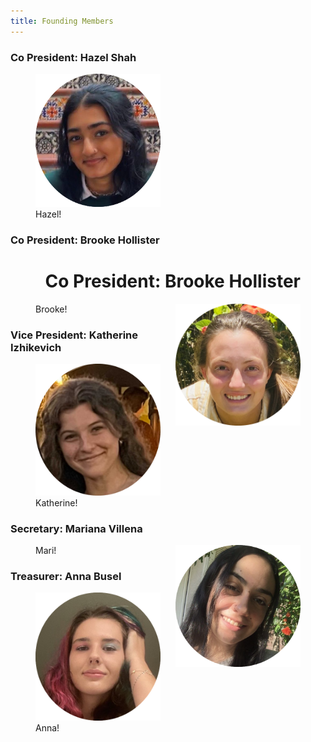 ```yaml
---
title: Founding Members
---
```


### Co President: Hazel Shah
<figure>
  <img src="/assets/circleFoundingMembers/hazel.png" alt="drawing" width="200"/>
  <figcaption>Hazel!</figcaption>
</figure>

### Co President: Brooke Hollister
<figure>
  <h1 style="text-align:right;">Co President: Brooke Hollister</h1>
  <img align= "right" src="/assets/circleFoundingMembers/brooke.png" alt="drawing" width="200"/>
  <figcaption>Brooke!</figcaption>
</figure>

### Vice President: Katherine Izhikevich
<figure>
  <img src="/assets/circleFoundingMembers/katherine.png" alt="drawing" width="200"/>
  <figcaption>Katherine!</figcaption>
</figure>

### Secretary: Mariana Villena
<figure>
  <img align= "right" src="/assets/circleFoundingMembers/mari.png" alt="drawing" width="200"/>
  <figcaption>Mari!</figcaption>
</figure>

### Treasurer: Anna Busel
<figure>
  <img src="/assets/circleFoundingMembers/anna.png" alt="drawing" width="200"/>
  <figcaption>Anna!</figcaption>
</figure>

